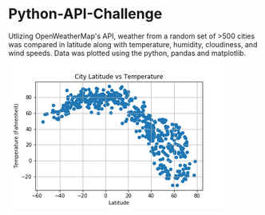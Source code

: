 # Python-API-Challenge

Utlizing OpenWeatherMap's API, weather from a random set of >500 cities was compared in latitude along with temperature, humidity, cloudiness, and wind speeds. Data was plotted using the python, pandas and matplotlib.

![](weatherpy/LatitudeVsTemperature.png)
